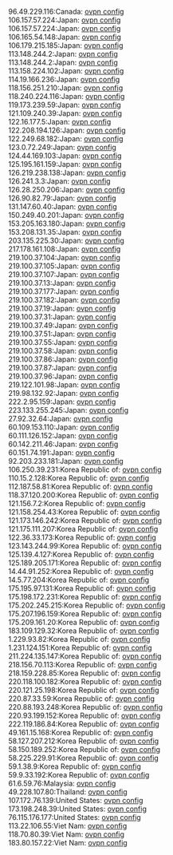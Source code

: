 96.49.229.116:Canada: [ovpn config](vpn/96_49_229_116.ovpn)  
106.157.57.224:Japan: [ovpn config](vpn/106_157_57_224.ovpn)  
106.157.57.224:Japan: [ovpn config](vpn/106_157_57_224.ovpn)  
106.165.54.148:Japan: [ovpn config](vpn/106_165_54_148.ovpn)  
106.179.215.185:Japan: [ovpn config](vpn/106_179_215_185.ovpn)  
113.148.244.2:Japan: [ovpn config](vpn/113_148_244_2.ovpn)  
113.148.244.2:Japan: [ovpn config](vpn/113_148_244_2.ovpn)  
113.158.224.102:Japan: [ovpn config](vpn/113_158_224_102.ovpn)  
114.19.166.236:Japan: [ovpn config](vpn/114_19_166_236.ovpn)  
118.156.251.210:Japan: [ovpn config](vpn/118_156_251_210.ovpn)  
118.240.224.116:Japan: [ovpn config](vpn/118_240_224_116.ovpn)  
119.173.239.59:Japan: [ovpn config](vpn/119_173_239_59.ovpn)  
121.109.240.39:Japan: [ovpn config](vpn/121_109_240_39.ovpn)  
122.16.177.5:Japan: [ovpn config](vpn/122_16_177_5.ovpn)  
122.208.194.126:Japan: [ovpn config](vpn/122_208_194_126.ovpn)  
122.249.68.182:Japan: [ovpn config](vpn/122_249_68_182.ovpn)  
123.0.72.249:Japan: [ovpn config](vpn/123_0_72_249.ovpn)  
124.44.169.103:Japan: [ovpn config](vpn/124_44_169_103.ovpn)  
125.195.161.159:Japan: [ovpn config](vpn/125_195_161_159.ovpn)  
126.219.238.138:Japan: [ovpn config](vpn/126_219_238_138.ovpn)  
126.241.3.3:Japan: [ovpn config](vpn/126_241_3_3.ovpn)  
126.28.250.206:Japan: [ovpn config](vpn/126_28_250_206.ovpn)  
126.90.82.79:Japan: [ovpn config](vpn/126_90_82_79.ovpn)  
131.147.60.40:Japan: [ovpn config](vpn/131_147_60_40.ovpn)  
150.249.40.201:Japan: [ovpn config](vpn/150_249_40_201.ovpn)  
153.205.163.180:Japan: [ovpn config](vpn/153_205_163_180.ovpn)  
153.208.131.35:Japan: [ovpn config](vpn/153_208_131_35.ovpn)  
203.135.225.30:Japan: [ovpn config](vpn/203_135_225_30.ovpn)  
217.178.161.108:Japan: [ovpn config](vpn/217_178_161_108.ovpn)  
219.100.37.104:Japan: [ovpn config](vpn/219_100_37_104.ovpn)  
219.100.37.105:Japan: [ovpn config](vpn/219_100_37_105.ovpn)  
219.100.37.107:Japan: [ovpn config](vpn/219_100_37_107.ovpn)  
219.100.37.13:Japan: [ovpn config](vpn/219_100_37_13.ovpn)  
219.100.37.177:Japan: [ovpn config](vpn/219_100_37_177.ovpn)  
219.100.37.182:Japan: [ovpn config](vpn/219_100_37_182.ovpn)  
219.100.37.19:Japan: [ovpn config](vpn/219_100_37_19.ovpn)  
219.100.37.31:Japan: [ovpn config](vpn/219_100_37_31.ovpn)  
219.100.37.49:Japan: [ovpn config](vpn/219_100_37_49.ovpn)  
219.100.37.51:Japan: [ovpn config](vpn/219_100_37_51.ovpn)  
219.100.37.55:Japan: [ovpn config](vpn/219_100_37_55.ovpn)  
219.100.37.58:Japan: [ovpn config](vpn/219_100_37_58.ovpn)  
219.100.37.86:Japan: [ovpn config](vpn/219_100_37_86.ovpn)  
219.100.37.87:Japan: [ovpn config](vpn/219_100_37_87.ovpn)  
219.100.37.96:Japan: [ovpn config](vpn/219_100_37_96.ovpn)  
219.122.101.98:Japan: [ovpn config](vpn/219_122_101_98.ovpn)  
219.98.132.92:Japan: [ovpn config](vpn/219_98_132_92.ovpn)  
222.2.95.159:Japan: [ovpn config](vpn/222_2_95_159.ovpn)  
223.133.255.245:Japan: [ovpn config](vpn/223_133_255_245.ovpn)  
27.92.32.64:Japan: [ovpn config](vpn/27_92_32_64.ovpn)  
60.109.153.110:Japan: [ovpn config](vpn/60_109_153_110.ovpn)  
60.111.126.152:Japan: [ovpn config](vpn/60_111_126_152.ovpn)  
60.142.211.46:Japan: [ovpn config](vpn/60_142_211_46.ovpn)  
60.151.74.191:Japan: [ovpn config](vpn/60_151_74_191.ovpn)  
92.203.233.181:Japan: [ovpn config](vpn/92_203_233_181.ovpn)  
106.250.39.231:Korea Republic of: [ovpn config](vpn/106_250_39_231.ovpn)  
110.15.2.128:Korea Republic of: [ovpn config](vpn/110_15_2_128.ovpn)  
112.187.58.81:Korea Republic of: [ovpn config](vpn/112_187_58_81.ovpn)  
118.37.120.200:Korea Republic of: [ovpn config](vpn/118_37_120_200.ovpn)  
121.156.7.2:Korea Republic of: [ovpn config](vpn/121_156_7_2.ovpn)  
121.158.254.43:Korea Republic of: [ovpn config](vpn/121_158_254_43.ovpn)  
121.173.146.242:Korea Republic of: [ovpn config](vpn/121_173_146_242.ovpn)  
121.175.111.207:Korea Republic of: [ovpn config](vpn/121_175_111_207.ovpn)  
122.36.33.173:Korea Republic of: [ovpn config](vpn/122_36_33_173.ovpn)  
123.143.244.99:Korea Republic of: [ovpn config](vpn/123_143_244_99.ovpn)  
125.139.4.127:Korea Republic of: [ovpn config](vpn/125_139_4_127.ovpn)  
125.189.205.171:Korea Republic of: [ovpn config](vpn/125_189_205_171.ovpn)  
14.44.91.252:Korea Republic of: [ovpn config](vpn/14_44_91_252.ovpn)  
14.5.77.204:Korea Republic of: [ovpn config](vpn/14_5_77_204.ovpn)  
175.195.97.131:Korea Republic of: [ovpn config](vpn/175_195_97_131.ovpn)  
175.198.172.231:Korea Republic of: [ovpn config](vpn/175_198_172_231.ovpn)  
175.202.245.215:Korea Republic of: [ovpn config](vpn/175_202_245_215.ovpn)  
175.207.196.159:Korea Republic of: [ovpn config](vpn/175_207_196_159.ovpn)  
175.209.161.20:Korea Republic of: [ovpn config](vpn/175_209_161_20.ovpn)  
183.109.129.32:Korea Republic of: [ovpn config](vpn/183_109_129_32.ovpn)  
1.229.93.82:Korea Republic of: [ovpn config](vpn/1_229_93_82.ovpn)  
1.231.124.151:Korea Republic of: [ovpn config](vpn/1_231_124_151.ovpn)  
211.224.135.147:Korea Republic of: [ovpn config](vpn/211_224_135_147.ovpn)  
218.156.70.113:Korea Republic of: [ovpn config](vpn/218_156_70_113.ovpn)  
218.159.228.85:Korea Republic of: [ovpn config](vpn/218_159_228_85.ovpn)  
220.118.100.182:Korea Republic of: [ovpn config](vpn/220_118_100_182.ovpn)  
220.121.25.198:Korea Republic of: [ovpn config](vpn/220_121_25_198.ovpn)  
220.87.33.59:Korea Republic of: [ovpn config](vpn/220_87_33_59.ovpn)  
220.88.193.248:Korea Republic of: [ovpn config](vpn/220_88_193_248.ovpn)  
220.93.199.152:Korea Republic of: [ovpn config](vpn/220_93_199_152.ovpn)  
222.119.186.84:Korea Republic of: [ovpn config](vpn/222_119_186_84.ovpn)  
49.161.15.168:Korea Republic of: [ovpn config](vpn/49_161_15_168.ovpn)  
58.127.207.212:Korea Republic of: [ovpn config](vpn/58_127_207_212.ovpn)  
58.150.189.252:Korea Republic of: [ovpn config](vpn/58_150_189_252.ovpn)  
58.225.229.91:Korea Republic of: [ovpn config](vpn/58_225_229_91.ovpn)  
59.1.38.9:Korea Republic of: [ovpn config](vpn/59_1_38_9.ovpn)  
59.9.33.192:Korea Republic of: [ovpn config](vpn/59_9_33_192.ovpn)  
61.6.59.76:Malaysia: [ovpn config](vpn/61_6_59_76.ovpn)  
49.228.107.80:Thailand: [ovpn config](vpn/49_228_107_80.ovpn)  
107.172.76.139:United States: [ovpn config](vpn/107_172_76_139.ovpn)  
173.198.248.39:United States: [ovpn config](vpn/173_198_248_39.ovpn)  
76.115.176.177:United States: [ovpn config](vpn/76_115_176_177.ovpn)  
113.22.106.55:Viet Nam: [ovpn config](vpn/113_22_106_55.ovpn)  
118.70.80.39:Viet Nam: [ovpn config](vpn/118_70_80_39.ovpn)  
183.80.157.22:Viet Nam: [ovpn config](vpn/183_80_157_22.ovpn)  
